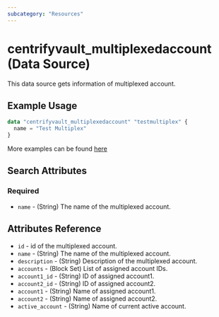 ```yaml
---
subcategory: "Resources"
---
```


# centrifyvault_multiplexedaccount (Data Source)

This data source gets information of multiplexed account.

## Example Usage

```terraform
data "centrifyvault_multiplexedaccount" "testmultiplex" {
  name = "Test Multiplex"
}
```

More examples can be found [here](https://github.com/marcozj/terraform-provider-centrifyvault/tree/main/examples/centrifyvault_service)

## Search Attributes

### Required

- `name` - (String) The name of the multiplexed account.

## Attributes Reference

- `id` - id of the multiplexed account.
- `name` - (String) The name of the multiplexed account.
- `description` - (String) Description of the multiplexed account.
- `accounts` - (Block Set) List of assigned account IDs.
- `account1_id` - (String) ID of assigned account1.
- `account2_id` - (String) ID of assigned account2.
- `account1` - (String) Name of assigned account1.
- `account2` - (String) Name of assigned account2.
- `active_account` - (String) Name of current active account.
